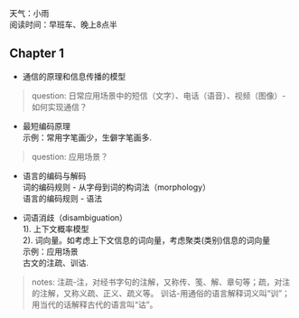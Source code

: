 天气：小雨  
阅读时间：早班车、晚上8点半


## Chapter 1
+ 通信的原理和信息传播的模型
> question: 日常应用场景中的短信（文字）、电话（语音）、视频（图像）- 如何实现通信？

+ 最短编码原理  
示例：常用字笔画少，生僻字笔画多.
> question: 应用场景？

+ 语言的编码与解码  
词的编码规则 - 从字母到词的构词法（morphology）  
语言的编码规则 - 语法

+ 词语消歧（disambiguation）  
1). 上下文概率模型  
2). 词向量。如考虑上下文信息的词向量，考虑聚类(类别)信息的词向量  
示例：应用场景  
古文的注疏、训诂.

> notes: 
注疏-注，对经书字句的注解，又称传、笺、解、章句等；疏，对注的注解，又称义疏、正义、疏义等。
训诂-用通俗的语言解释词义叫“训”；用当代的话解释古代的语言叫“诂”。
